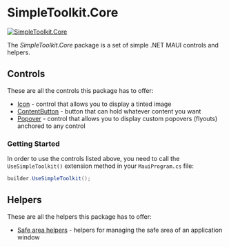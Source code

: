# SimpleToolkit.Core

[![SimpleToolkit.Core](https://img.shields.io/nuget/v/SimpleToolkit.Core.svg?label=SimpleToolkit.Core)](https://www.nuget.org/packages/SimpleToolkit.Core/)

The *SimpleToolkit.Core* package is a set of simple .NET MAUI controls and helpers.

## Controls

These are all the controls this package has to offer:

- [Icon](Icon.md) - control that allows you to display a tinted image
- [ContentButton](ContentButton.md) - button that can hold whatever content you want
- [Popover](Popover.md) - control that allows you to display custom popovers (flyouts) anchored to any control

### Getting Started

In order to use the controls listed above, you need to call the `UseSimpleToolkit()` extension method in your `MauiProgram.cs` file:

```csharp
builder.UseSimpleToolkit();
```

## Helpers

These are all the helpers this package has to offer:

- [Safe area helpers](SafeAreaHelpers.md) - helpers for managing the safe area of an application window
